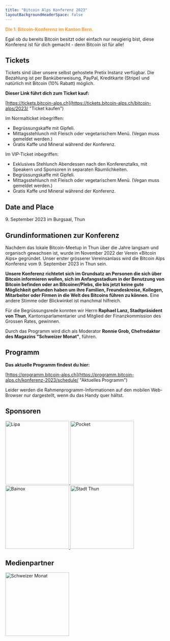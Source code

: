 ```yaml
---
title: "Bitcoin Alps Konferenz 2023"
layoutBackgroundHeaderSpace: false
---
```


<p style="color:#ff9933"><b>Die 1. Bitcoin-Konferenz im Kanton Bern.</b></p>

Egal ob du bereits Bitcoin besitzt oder einfach nur neugierig bist, diese Konferenz ist für dich gemacht - denn Bitcoin ist für alle!

## Tickets

Tickets sind über unsere selbst gehostete Pretix Instanz verfügbar. Die Bezahlung ist per Banküberweisung, PayPal, Kreditkarte (Stripe) und natürlich mit Bitcoin (10% Rabatt) möglich.

**Dieser Link führt dich zum Ticket kauf:**

[https://tickets.bitcoin-alps.ch](https://tickets.bitcoin-alps.ch/bitcoin-alps/2023/ "Ticket kaufen")

Im Normalticket inbegriffen:

- Begrüssungskaffe mit Gipfeli.
- Mittagsstehlunch mit Fleisch oder vegetarischem Menü. (Vegan muss gemeldet werden.)
- Gratis Kaffe und Mineral während der Konferenz.

Im VIP-Ticket inbegriffen:

- Exklusives Stehlunch Abendessen nach den Konferenztalks, mit Speakern und Sponsoren in separaten Räumlichkeiten.
- Begrüssungskaffe mit Gipfeli.
- Mittagsstehlunch mit Fleisch oder vegetarischem Menü. (Vegan muss gemeldet werden.)
- Gratis Kaffe und Mineral während der Konferenz.

## Date and Place

9\. September 2023 im Burgsaal, Thun

## Grundinformationen zur Konferenz

Nachdem das lokale Bitcoin-Meetup in Thun über die Jahre langsam und organisch gewachsen ist, wurde im November 2022 der Verein «Bitcoin Alps» gegründet. Unser erster grösserer Vereinsanlass wird die Bitcoin Alps Konferenz vom 9. September 2023 in Thun sein.

**Unsere Konferenz richtetet sich im Grundsatz an Personen die sich über Bitcoin informieren wollen, sich im Anfangsstadium in der Benutzung von Bitcoin befinden oder an Bitcoiner/Plebs, die bis jetzt keine gute Möglichkeit gefunden haben um ihre Familien, Freundeskreise, Kollegen, Mitarbeiter oder Firmen in die Welt des Bitcoins führen zu können.**
Eine andere Stimme oder Blickwinkel ist manchmal hilfreich.

Für die Begrüssungsrede konnten wir Herrn **Raphael Lanz, Stadtpräsident von Thun**, Kantonsparlamentarier und Mitglied der Finanzkommission des Grossen Rates, gewinnen.

Durch das Programm wird dich als Moderator **Ronnie Grob, Chefredaktor des Magazins "Schweizer Monat"**, führen.

## Programm

**Das aktuelle Programm findest du hier:**

[https://programm.bitcoin-alps.ch](https://programm.bitcoin-alps.ch/konferenz-2023/schedule/ "Aktuelles Programm")

Leider werden die Rahmenprogramm-Informationen auf den mobilen Web-Browser nur dargestellt, wenn du das Handy quer hältst.

## Sponsoren

<a href="https://lipa.swiss/" target="_blank">
    <img src="/img/sponsor/lipa.jpg" alt="Lipa" width="200"/>
</a>

<a href="https://pocketbitcoin.com/" target="_blank">
    <img src="/img/sponsor/pocket.svg" alt="Pocket" width="200"/>
</a>

<a href="https://www.bainox.com/" target="_blank">
    <img src="/img/sponsor/bainox.svg" alt="Bainox" width="200"/>
</a>

<a href="https://www.thun.ch/" target="_blank">
    <img src="/img/sponsor/stadtthun.png" alt="Stadt Thun" style="width: 200px;">
</a>

## Medienpartner

<a href="https://schweizermonat.ch" target="_blank">
    <img src="/img/sponsor/schweizermonat.svg" alt="Schweizer Monat" style="width: 200px;">
</a>
